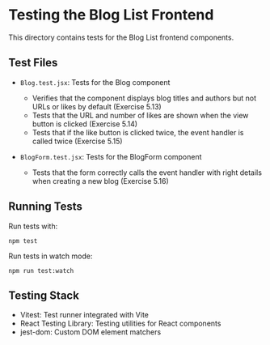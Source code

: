 # Testing the Blog List Frontend

This directory contains tests for the Blog List frontend components.

## Test Files

- `Blog.test.jsx`: Tests for the Blog component
  - Verifies that the component displays blog titles and authors but not URLs or likes by default (Exercise 5.13)
  - Tests that the URL and number of likes are shown when the view button is clicked (Exercise 5.14)
  - Tests that if the like button is clicked twice, the event handler is called twice (Exercise 5.15)

- `BlogForm.test.jsx`: Tests for the BlogForm component
  - Tests that the form correctly calls the event handler with right details when creating a new blog (Exercise 5.16)

## Running Tests

Run tests with:

```
npm test
```

Run tests in watch mode:

```
npm run test:watch
```

## Testing Stack

- Vitest: Test runner integrated with Vite
- React Testing Library: Testing utilities for React components
- jest-dom: Custom DOM element matchers